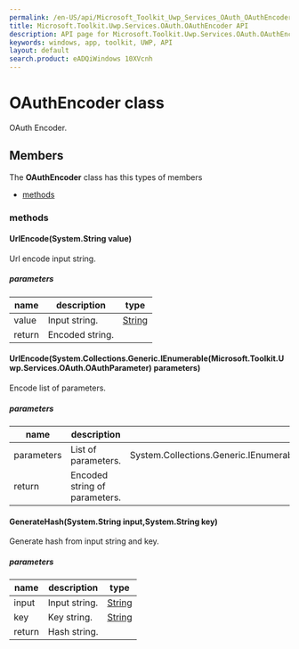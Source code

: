 ```yaml
---
permalink: /en-US/api/Microsoft_Toolkit_Uwp_Services_OAuth_OAuthEncoder.htm
title: Microsoft.Toolkit.Uwp.Services.OAuth.OAuthEncoder API 
description: API page for Microsoft.Toolkit.Uwp.Services.OAuth.OAuthEncoder
keywords: windows, app, toolkit, UWP, API
layout: default
search.product: eADQiWindows 10XVcnh
---
```



# OAuthEncoder class

OAuth Encoder.

## Members

The **OAuthEncoder** class has this types of members

* [methods](#methods)

### methods

#### UrlEncode(System.String value)

Url encode input string.

##### parameters



| name | description | type || --- | --- | --- || value | Input string. | [String](https://msdn.microsoft.com/library/windows/apps/System.String) || return |Encoded string. |
#### UrlEncode(System.Collections.Generic.IEnumerable(Microsoft.Toolkit.Uwp.Services.OAuth.OAuthParameter) parameters)

Encode list of parameters.

##### parameters



| name | description | type || --- | --- | --- || parameters | List of parameters. | System.Collections.Generic.IEnumerable(Microsoft.Toolkit.Uwp.Services.OAuth.OAuthParameter) || return |Encoded string of parameters. |
#### GenerateHash(System.String input,System.String key)

Generate hash from input string and key.

##### parameters



| name | description | type || --- | --- | --- || input | Input string. | [String](https://msdn.microsoft.com/library/windows/apps/System.String) || key | Key string. | [String](https://msdn.microsoft.com/library/windows/apps/System.String) || return |Hash string. |